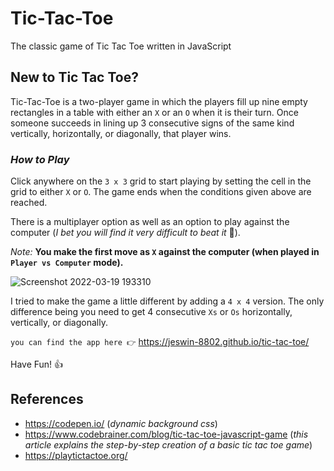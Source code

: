 # Tic-Tac-Toe
 The classic game of Tic Tac Toe written in JavaScript

## New to Tic Tac Toe?
 Tic-Tac-Toe is a two-player game in which the players fill up nine empty rectangles in a table with either an `X` or an `O` when it is their turn. Once someone succeeds in lining up 3 consecutive signs of the same kind vertically, horizontally, or diagonally, that player wins.
 
### *How to Play*
 Click anywhere on the `3 x 3` grid to start playing by setting the cell in the grid to either `X` or `O`. The game ends when the conditions given above are reached.
 
 There is a multiplayer option as well as an option to play against the computer (*I bet you will find it very difficult to beat it* 🙂). 
 
 *Note:* **You make the first move as `X` against the computer (when played in `Player vs Computer` mode).**
 
 ![Screenshot 2022-03-19 193310](https://user-images.githubusercontent.com/84562594/159124192-f9b23a0e-709a-4f88-a62c-d20555ebb471.png)
 
 I tried to make the game a little different by adding a `4 x 4` version. The only difference being you need to get 4 consecutive `Xs` or `Os` horizontally, vertically, or diagonally.
 
 `you can find the app here 👉` https://jeswin-8802.github.io/tic-tac-toe/
 
 Have Fun! 👍

## References

* https://codepen.io/ (*dynamic background css*)
* https://www.codebrainer.com/blog/tic-tac-toe-javascript-game (*this article explains the step-by-step creation of a basic tic tac toe game*)
* https://playtictactoe.org/
